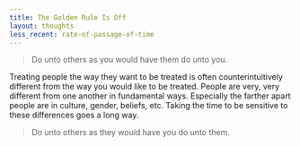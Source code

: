 ```yaml
---
title: The Golden Rule Is Off
layout: thoughts
less_recent: rate-of-passage-of-time
---
```

> Do unto others as you would have them do unto you.

Treating people the way they want to be treated is often counterintuitively different from the way you would like to be treated. People are very, very different from one another in fundamental ways. Especially the farther apart people are in culture, gender, beliefs, etc. Taking the time to be sensitive to these differences goes a long way.

> Do unto others as they would have you do unto them.

&nbsp;
